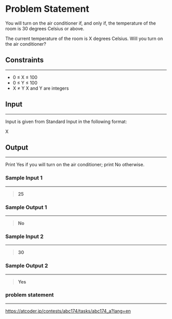 
# Problem Statement
You will turn on the air conditioner if, and only if, the temperature of the room is 
30
 degrees Celsius or above.

The current temperature of the room is 
X
 degrees Celsius. Will you turn on the air conditioner?

## Constraints
---
* 0
≤
X
≤
100
* 0
≤
Y
≤
100
* X
≠
Y
X
 and 
Y
 are integers

## Input
----
Input is given from Standard Input in the following format:

X


## Output
---
Print Yes if you will turn on the air conditioner; print No otherwise.


### Sample Input 1
----
> **25**

### Sample Output  1
----
> **No**



 ### Sample Input 2
----
> **30**

### Sample Output  2
----
> **Yes**


### problem statement
---
https://atcoder.jp/contests/abc174/tasks/abc174_a?lang=en